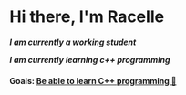 <h1>Hi there, <b>I'm Racelle<b></h1>
  <p><i>I am currently a working student</i></p>
  <p><i>I am currently learning c++ programming</i></p>
  <h4><b>Goals: <u>Be able to learn C++ programming 🥴</b></h4>
